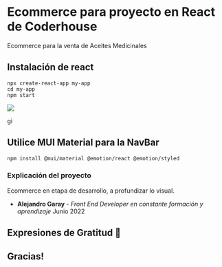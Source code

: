 # Ecommerce para proyecto en React de Coderhouse

Ecommerce para la venta de Aceites Medicinales

## Instalación de react

    npx create-react-app my-app
    cd my-app
    npm start


<img src="https://github.com/GarayAle/EcommerceCBDay/blob/bade9f57c68c56f9caacf1bd68f6e7a3f7b0eda2/public/MiVideo.gif">

gi

## Utilice MUI Material para la NavBar

    npm install @mui/material @emotion/react @emotion/styled

### Explicación del proyecto
 
   Ecommerce en etapa de desarrollo, a profundizar lo visual.


* **Alejandro Garay** - *Front End Developer en constante formación y aprendizaje* Junio 2022


## Expresiones de Gratitud 🎁

## Gracias!
